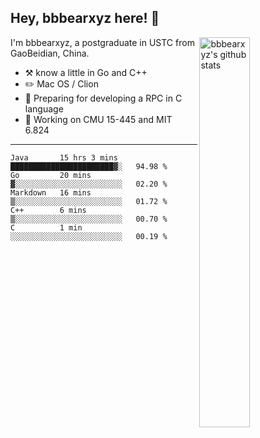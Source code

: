 ## Hey, bbbearxyz here! :wave:

<img align="right" alt="bbbearxyz's github stats" width="40%" src="https://github-readme-stats.vercel.app/api?username=bbbearxyz&show_icons=true">

I'm bbbearxyz, a postgraduate in USTC from GaoBeidian, China.

-   :hammer_and_pick:    know a little in Go and C++
-   :pencil2: Mac OS / Clion
-   :seedling: Preparing for developing a RPC in C language 
-   :thinking: Working on CMU 15-445 and MIT 6.824
---
<!--START_SECTION:waka-->
```text
Java       15 hrs 3 mins   ███████████████████████▓░   94.98 % 
Go         20 mins         ▓░░░░░░░░░░░░░░░░░░░░░░░░   02.20 % 
Markdown   16 mins         ▒░░░░░░░░░░░░░░░░░░░░░░░░   01.72 % 
C++        6 mins          ▒░░░░░░░░░░░░░░░░░░░░░░░░   00.70 % 
C          1 min           ░░░░░░░░░░░░░░░░░░░░░░░░░   00.19 % 
```
<!--END_SECTION:waka-->
